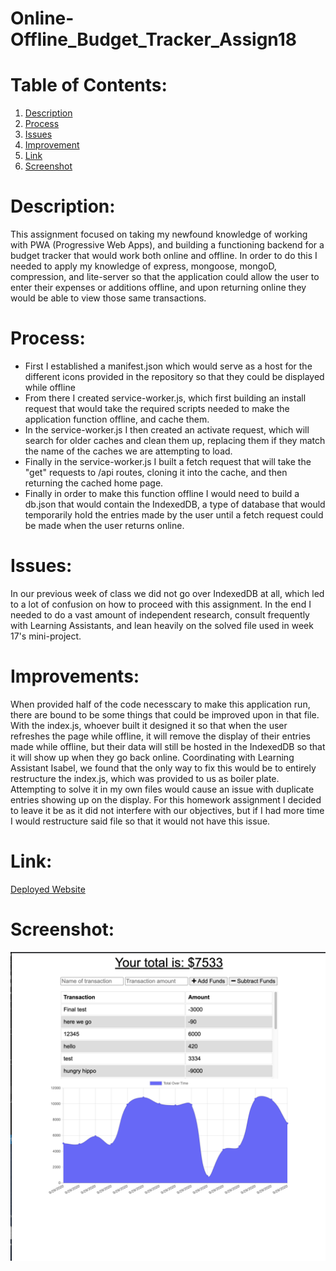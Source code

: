 # Online-Offline_Budget_Tracker_Assign18

# Table of Contents:
1. [Description](#Description)
2. [Process](#Process)
3. [Issues](#Issues)
4. [Improvement](#Improvement)
5. [Link](#Link)
6. [Screenshot](#Screenshot)

# Description: 
This assignment focused on taking my newfound knowledge of working with PWA (Progressive Web Apps), and building a functioning backend for a budget tracker that would work both online and offline. In order to do this I needed to apply my knowledge of express, mongoose, mongoD, compression, and lite-server so that the application could allow the user to enter their expenses or additions offline, and upon returning online they would be able to view those same transactions. 


# Process:
* First I established a manifest.json which would serve as a host for the different icons provided in the repository so that they could be displayed while offline
* From there I created service-worker.js, which first building an install request that would take the required scripts needed to make the application function offline, and cache them.
* In the service-worker.js I then created an activate request, which will search for older caches and clean them up, replacing them if they match the name of the caches we are attempting to load.
* Finally in the service-worker.js I built a fetch request that will take the "get" requests to /api routes, cloning it into the cache, and then returning the cached home page.  
* Finally in order to make this function offline I would need to build a db.json that would contain the IndexedDB, a type of database that would temporarily hold the entries made by the user until a fetch request could be made when the user returns online.   

# Issues:
In our previous week of class we did not go over IndexedDB at all, which led to a lot of confusion on how to proceed with this assignment. In the end I needed to do a vast amount of independent research, consult frequently with Learning Assistants, and lean heavily on the solved file used in week 17's mini-project.    

# Improvements:
When provided half of the code necesscary to make this application run, there are bound to be some things that could be improved upon in that file. With the index.js, whoever built it designed it so that when the user refreshes the page while offline, it will remove the display of their entries made while offline, but their data will still be hosted in the IndexedDB so that it will show up when they go back online. Coordinating with Learning Assistant Isabel, we found that the only way to fix this would be to entirely restructure the index.js, which was provided to us as boiler plate. Attempting to solve it in my own files would cause an issue with duplicate entries showing up on the display. For this homework assignment I decided to leave it be as it did not interfere with our objectives, but if I had more time I would restructure said file so that it would not have this issue.  

# Link:
[Deployed Website](https://budget-tracker-u-of-u.herokuapp.com/)

# Screenshot:
![screenshot of main](./screenshot/homepage.png)
